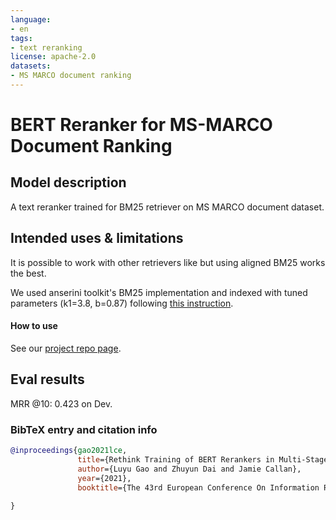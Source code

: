```yaml
---
language:
- en
tags:
- text reranking
license: apache-2.0
datasets:
- MS MARCO document ranking
---
```


# BERT Reranker for MS-MARCO Document Ranking

## Model description

A text reranker trained for BM25 retriever on MS MARCO document dataset.

## Intended uses & limitations
It is possible to work with other retrievers like but using aligned BM25 works the best.

We used anserini toolkit's BM25 implementation and indexed with tuned parameters (k1=3.8, b=0.87) following [this instruction](https://github.com/castorini/anserini/blob/master/docs/experiments-msmarco-doc.md).

#### How to use
See our [project repo page](https://github.com/luyug/Reranker).

## Eval results
MRR @10: 0.423 on Dev.

### BibTeX entry and citation info

```bibtex
@inproceedings{gao2021lce,
               title={Rethink Training of BERT Rerankers in Multi-Stage Retrieval Pipeline}, 
               author={Luyu Gao and Zhuyun Dai and Jamie Callan},
               year={2021},
               booktitle={The 43rd European Conference On Information Retrieval (ECIR)},
      
}
```